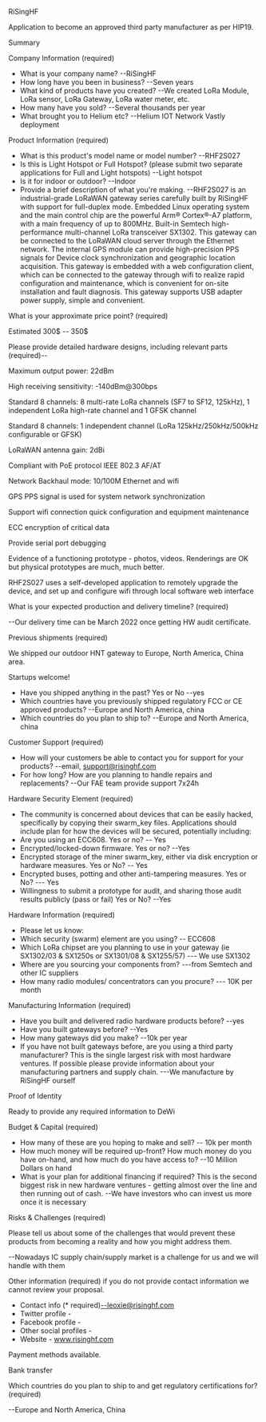 RiSingHF

Application to become an approved third party manufacturer as per HIP19.

Summary

Company Information (required)

- What is your company name?
  --RiSingHF
- How long have you been in business? 
  --Seven years
- What kind of products have you created? 
  --We created LoRa Module, LoRa sensor, LoRa Gateway, LoRa water meter, etc.
- How many have you sold? 
  --Several thousands per year
- What brought you to Helium etc? 
  --Helium IOT Network Vastly deployment

Product Information (required)

- What is this product's model name or model number? 
  --RHF2S027 
- Is this is Light Hotspot or Full Hotspot? (please submit two separate applications for Full and Light hotspots) 
  --Light hotspot
- Is it for indoor or outdoor?
  --Indoor
- Provide a brief description of what you're making. 
  --RHF2S027 is an industrial-grade LoRaWAN gateway series carefully built by RiSingHF with support for full-duplex mode. Embedded Linux operating system and the main control chip are the powerful Arm® Cortex®-A7 platform, with a main frequency of up to 800MHz. Built-in Semtech high-performance multi-channel LoRa transceiver SX1302. This gateway can be connected to the LoRaWAN cloud server through the Ethernet network. The internal GPS module can provide high-precision PPS signals for
  Device clock synchronization and geographic location acquisition.
  This gateway is embedded with a web configuration client, which can be connected to the gateway through wifi to realize rapid configuration and maintenance, which is convenient for on-site installation and fault diagnosis. This gateway supports USB adapter power supply, simple and convenient.

What is your approximate price point? (required)

Estimated 300$ -- 350$

Please provide detailed hardware designs, including relevant parts (required)--

Maximum output power: 22dBm

High receiving sensitivity: -140dBm@300bps

Standard 8 channels: 8 multi-rate LoRa channels (SF7 to SF12, 125kHz), 1 independent LoRa high-rate channel and 1 GFSK channel

Standard 8 channels: 1 independent channel (LoRa 125kHz/250kHz/500kHz configurable or GFSK)

LoRaWAN antenna gain: 2dBi

Compliant with PoE protocol IEEE 802.3 AF/AT

Network Backhaul mode: 10/100M Ethernet and wifi

GPS PPS signal is used for system network synchronization

Support wifi connection quick configuration and equipment maintenance

ECC encryption of critical data

Provide serial port debugging



Evidence of a functioning prototype - photos, videos. Renderings are OK but physical prototypes are much, much better. 







RHF2S027 uses a self-developed application to remotely upgrade the device, and set up and configure wifi through local software web interface

What is your expected production and delivery timeline? (required)

--Our delivery time can be March 2022 once getting HW audit certificate.

Previous shipments (required)

We shipped our outdoor HNT gateway to Europe, North America, China area.

Startups welcome!

- Have you shipped anything in the past? Yes or No
  --yes
- Which countries have you previously shipped regulatory FCC or CE approved products? 
  --Europe and North America, china
- Which countries do you plan to ship to? 
  --Europe and North America, china

Customer Support (required)

- How will your customers be able to contact you for support for your products? 
  --email, support@risinghf.com
- For how long? How are you planning to handle repairs and replacements? 
  --Our FAE team provide support 7x24h

Hardware Security Element (required)

- The community is concerned about devices that can be easily hacked, specifically by copying their swarm_key files. Applications should include plan for how the devices will be secured, potentially including:
- Are you using an ECC608. Yes or no? 
  -- Yes
- Encrypted/locked-down firmware. Yes or no? 
  --Yes
- Encrypted storage of the miner swarm_key, either via disk encryption or hardware measures. Yes or No?
  -- Yes
- Encrypted buses, potting and other anti-tampering measures. Yes or No?
  --- Yes
- Willingness to submit a prototype for audit, and sharing those audit results publicly (pass or fail) Yes or No?
  --Yes

Hardware Information (required)

- Please let us know:
- Which security (swarm) element are you using? 
  -- ECC608
- Which LoRa chipset are you planning to use in your gateway (ie SX1302/03 & SX1250s or SX1301/08 & SX1255/57) 
  --- We use SX1302
- Where are you sourcing your components from? 
  ---from Semtech and other IC suppliers
- How many radio modules/ concentrators can you procure? 
  --- 10K per month

Manufacturing Information (required)

- Have you built and delivered radio hardware products before?
  --yes
- Have you built gateways before? 
  --Yes
- How many gateways did you make? 
  --10k per year
- If you have not built gateways before, are you using a third party manufacturer? This is the single largest risk with most hardware ventures. If possible please provide information about your manufacturing partners and supply chain.
  ---We manufacture by RiSingHF ourself

Proof of Identity

Ready to provide any required information to DeWi 

Budget & Capital (required)

- How many of these are you hoping to make and sell? 
  -- 10k per month
- How much money will be required up-front? How much money do you have on-hand, and how much do you have access to? 
  --10 Million Dollars on hand
- What is your plan for additional financing if required? This is the second biggest risk in new hardware ventures - getting almost over the line and then running out of cash. 
  --We have investors who can invest us more once it is necessary

Risks & Challenges (required)

Please tell us about some of the challenges that would prevent these products from becoming a reality and how you might address them. 

--Nowadays IC supply chain/supply market is a challenge for us and we will handle with them

Other information (required) if you do not provide contact information we cannot review your proposal.

- Contact info (* required)--leoxie@risinghf.com
- Twitter profile -
- Facebook profile -
- Other social profiles -
- Website - www.risinghf.com 

Payment methods available.

Bank transfer

Which countries do you plan to ship to and get regulatory certifications for? (required)

--Europe and North America, China
